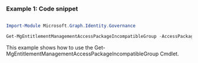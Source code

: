 ### Example 1: Code snippet

```powershell

Import-Module Microsoft.Graph.Identity.Governance

Get-MgEntitlementManagementAccessPackageIncompatibleGroup -AccessPackageId $accessPackageId

```
This example shows how to use the Get-MgEntitlementManagementAccessPackageIncompatibleGroup Cmdlet.

